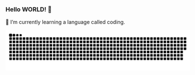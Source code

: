 ### Hello WORLD! 👋

🌱 I’m currently learning a language called coding.

<picture>
  <source media="(prefers-color-scheme: dark)" srcset="https://raw.githubusercontent.com/ug1004/ug1004/output/github-contribution-grid-snake-dark.svg">
  <source media="(prefers-color-scheme: light)" srcset="https://raw.githubusercontent.com/ug1004/ug1004/output/github-contribution-grid-snake.svg">
  <img alt="github contribution grid snake animation" src="https://raw.githubusercontent.com/ug1004/ug1004/output/github-contribution-grid-snake.svg">
</picture>


<!--
**ug1004/ug1004** is a ✨ _special_ ✨ repository because its `README.md` (this file) appears on your GitHub profile.

Here are some ideas to get you started:

- 🔭 I’m currently working on ...
- 🌱 I’m currently learning ...
- 👯 I’m looking to collaborate on ...
- 🤔 I’m looking for help with ...
- 💬 Ask me about ...
- 📫 How to reach me: ...
- 😄 Pronouns: ...
- ⚡ Fun fact: ...
-->
